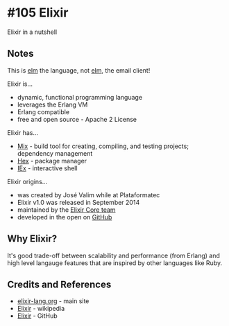 # #105 Elixir

Elixir in a nutshell

## Notes

This is [elm](https://en.wikipedia.org/wiki/Elm_(programming_language)) the language,
not [elm](https://en.wikipedia.org/wiki/Elm_(email_client)), the email client!

Elixir is...

* dynamic, functional programming language
* leverages the Erlang VM
* Erlang compatible
* free and open source - Apache 2 License

Elixir has...

* [Mix](https://hexdocs.pm/mix/Mix.html) - build tool for creating, compiling, and testing projects; dependency management
* [Hex](https://hex.pm/) - package manager
* [IEx](https://hexdocs.pm/iex/IEx.html) - interactive shell

Elixir origins...

* was created by José Valim while at Plataformatec
* Elixir v1.0 was released in September 2014
* maintained by the [Elixir Core team](https://elixir-lang.org/development.html)
* developed in the open on [GitHub](https://github.com/elixir-lang/elixir)

## Why Elixir?

It's good trade-off between scalability and performance (from Erlang) and
high level langauge features that are inspired by other languages like Ruby.

## Credits and References

* [elixir-lang.org](https://elixir-lang.org/) - main site
* [Elixir](https://en.wikipedia.org/wiki/Elixir_(programming_language)) - wikipedia
* [Elixir](https://github.com/elixir-lang/elixir) - GitHub
